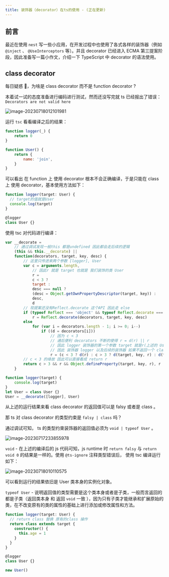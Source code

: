 ```yaml
---
title: 装饰器（decorator）在ts的使用 - (正在更新)
---
```


## 前言

最近在使用 `nest` 写一些小应用，在开发过程中也使用了各式各样的装饰器（例如 `@inject` 、 `@UseInterceptors` 等）。并且 decorator 已经进入 ECMA 第三提案阶段，因此准备写一篇小作文，介绍一下 TypeScript 中 decorator 的语法使用。

## class decorator

每日疑惑 🤔，为啥是 class decorator 而不是 function decorator ?

本着试一试的态度准备进行编码进行测试，然而还没写完就 ts 已经报出了错误： `Decorators are not valid here`

![image-20230718012101981](https://pic.jxwazx.cn//oss/file/WPJTOOANlAvXos4EJeb0m/2023-07-17/image-20230718012101981.png)

运行 `tsc` 看看编译之后的结果：

```js
function logger(_) {
    return 0
}

function User() {
    return {
        name: 'join',
    }
}
```

可以看出 在 function 上 使用 decorator 根本不会正确编译，于是只能在 class 上 使用 decorator，基本使用方法如下：

```ts
function logger(target: User) {
  // target的值就是User
  console.log(target)
}

@logger
class User {}
```

使用 tsc 对代码进行编译：

```js
var __decorate =
    // 通过调试发现一般this 都是undefined 因此都会走后续的逻辑
    (this && this.__decorate) ||
    function(decorators, target, key, desc) {
        // 这里只传进来两个参数 [logger], User
        var c = arguments.length,
            // 因此r 就是 target 也就是 我们装饰的类 User
            r =
            c < 3 ?
            target :
            desc === null ?
            (desc = Object.getOwnPropertyDescriptor(target, key)) :
            desc,
            d
        // 现提案还没有Reflect.decorate 这个API 因此走 else
        if (typeof Reflect === 'object' && typeof Reflect.decorate === 'function')
            r = Reflect.decorate(decorators, target, key, desc)
        else
            for (var i = decorators.length - 1; i >= 0; i--)
                if ((d = decorators[i]))
                    // 因为 c < 3
                    // 通后便利 decorators 不断的使得 r = d(r) || r
                    // 因此 logger 装饰器的第一个参数 target 就是r(上述的 User赋值给了r)
                    // 因此 装饰器 logger 以及后续的装饰器 如果不返回一个 class 则 r 始终就是User
                    r = (c < 3 ? d(r) : c > 3 ? d(target, key, r) : d(target, key)) || r
        // c < 3 的缘故 因此可以直接看成 return r
        return c > 3 && r && Object.defineProperty(target, key, r), r
    }

function logger(target) {
    console.log(target)
}
let User = class User {}
User = __decorate([logger], User)
```

从上述的运行结果来看 class decorator 的返回值可以是 falsy 或者是 class 。

那 ts 对 class decorator 的类型约束是 `falsy | class` 吗？

通过调试可知， ts 的类型约束装饰器的返回值必须为 `void | typeof User` 。

![image-20230717233855978](https://pic.jxwazx.cn//oss/file/WPJTOOANlAvXos4EJeb0m/2023-07-17/image-20230717233855978.png)

`void` - 在上述的编译后的 js 代码可知，js runtime 时 `return falsy` 与 `return void 0` 的结果是一样的。使用 `@ts-ignore` 注释类型错误后， 使用 tsc 编译运行如下：

![image-20230718010110575](https://pic.jxwazx.cn//oss/file/WPJTOOANlAvXos4EJeb0m/2023-07-17/image-20230718010110575.png)

可以看到运行的结果依旧是 User 类本身的实例化对象。

`typeof User` - 说明返回值的类型需要是这个类本身或者是子类，一般而言返回的都是子类（返回类本身 和 返回 `void` 一致 ），因为只有子类才能继承和扩展原始的类，在不改变原有的类的属性的基础上进行添加或修改属性和方法。

```ts
function logger(target: User) {
  // return class 替换 原有的class 操作
  return class extends target {
    constructor() {
      this.age = 1
    }
  }
}

@logger
class User {}

new User()
```
